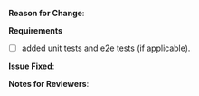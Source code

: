 **Reason for Change**:
<!-- What does this PR improve or fix in KAITO? Why is it needed? -->

**Requirements**

- [ ] added unit tests and e2e tests (if applicable).

**Issue Fixed**:
<!-- If this PR fixes GitHub issue 4321, add "Fixes #4321" to the next line. -->

**Notes for Reviewers**: